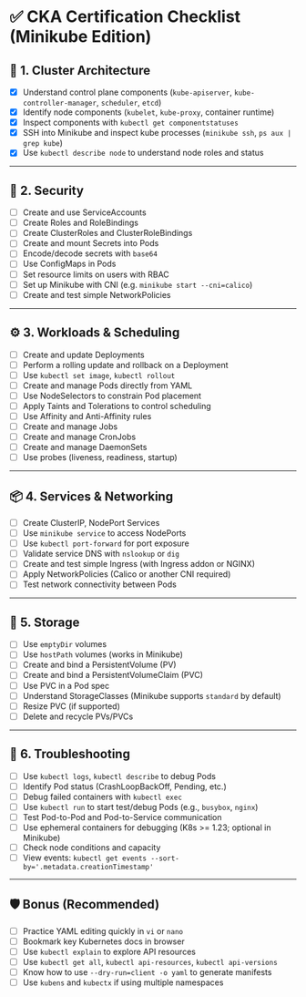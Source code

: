 
# ✅ CKA Certification Checklist (Minikube Edition)

## 📁 1. Cluster Architecture
- [x] Understand control plane components (`kube-apiserver`, `kube-controller-manager`, `scheduler`, `etcd`)
- [x] Identify node components (`kubelet`, `kube-proxy`, container runtime)
- [x] Inspect components with `kubectl get componentstatuses`
- [x] SSH into Minikube and inspect kube processes (`minikube ssh`, `ps aux | grep kube`)
- [x] Use `kubectl describe node` to understand node roles and status

---

## 🔐 2. Security
- [ ] Create and use ServiceAccounts
- [ ] Create Roles and RoleBindings
- [ ] Create ClusterRoles and ClusterRoleBindings
- [ ] Create and mount Secrets into Pods
- [ ] Encode/decode secrets with `base64`
- [ ] Use ConfigMaps in Pods
- [ ] Set resource limits on users with RBAC
- [ ] Set up Minikube with CNI (e.g. `minikube start --cni=calico`)
- [ ] Create and test simple NetworkPolicies

---

## ⚙️ 3. Workloads & Scheduling
- [ ] Create and update Deployments
- [ ] Perform a rolling update and rollback on a Deployment
- [ ] Use `kubectl set image`, `kubectl rollout`
- [ ] Create and manage Pods directly from YAML
- [ ] Use NodeSelectors to constrain Pod placement
- [ ] Apply Taints and Tolerations to control scheduling
- [ ] Use Affinity and Anti-Affinity rules
- [ ] Create and manage Jobs
- [ ] Create and manage CronJobs
- [ ] Create and manage DaemonSets
- [ ] Use probes (liveness, readiness, startup)

---

## 📦 4. Services & Networking
- [ ] Create ClusterIP, NodePort Services
- [ ] Use `minikube service` to access NodePorts
- [ ] Use `kubectl port-forward` for port exposure
- [ ] Validate service DNS with `nslookup` or `dig`
- [ ] Create and test simple Ingress (with Ingress addon or NGINX)
- [ ] Apply NetworkPolicies (Calico or another CNI required)
- [ ] Test network connectivity between Pods

---

## 💾 5. Storage
- [ ] Use `emptyDir` volumes
- [ ] Use `hostPath` volumes (works in Minikube)
- [ ] Create and bind a PersistentVolume (PV)
- [ ] Create and bind a PersistentVolumeClaim (PVC)
- [ ] Use PVC in a Pod spec
- [ ] Understand StorageClasses (Minikube supports `standard` by default)
- [ ] Resize PVC (if supported)
- [ ] Delete and recycle PVs/PVCs

---

## 🧪 6. Troubleshooting
- [ ] Use `kubectl logs`, `kubectl describe` to debug Pods
- [ ] Identify Pod status (CrashLoopBackOff, Pending, etc.)
- [ ] Debug failed containers with `kubectl exec`
- [ ] Use `kubectl run` to start test/debug Pods (e.g., `busybox`, `nginx`)
- [ ] Test Pod-to-Pod and Pod-to-Service communication
- [ ] Use ephemeral containers for debugging (K8s >= 1.23; optional in Minikube)
- [ ] Check node conditions and capacity
- [ ] View events: `kubectl get events --sort-by='.metadata.creationTimestamp'`

---

## 🛡️ Bonus (Recommended)
- [ ] Practice YAML editing quickly in `vi` or `nano`
- [ ] Bookmark key Kubernetes docs in browser
- [ ] Use `kubectl explain` to explore API resources
- [ ] Use `kubectl get all`, `kubectl api-resources`, `kubectl api-versions`
- [ ] Know how to use `--dry-run=client -o yaml` to generate manifests
- [ ] Use `kubens` and `kubectx` if using multiple namespaces
